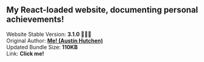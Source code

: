 <h2>My React-loaded website, documenting personal achievements!</h2> Website Stable Version: <b> 3.1.0 🙌🏽🎉 </b>
<br/> Original Author: <u><b>Me! (Austin Hutchen) </b></u> 
<br/> Updated Bundle Size: <b> 110KB </b>
<br/> Link: <b <a href="https://bit.ly/3MHcbzY">Click me!</a> </b>
